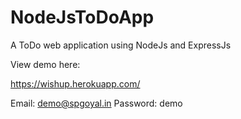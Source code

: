 # NodeJsToDoApp
A ToDo web application using NodeJs and ExpressJs

View demo here:

https://wishup.herokuapp.com/

Email: demo@spgoyal.in
Password: demo
